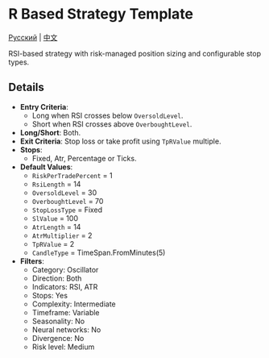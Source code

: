 # R Based Strategy Template
[Русский](README_ru.md) | [中文](README_cn.md)

RSI-based strategy with risk-managed position sizing and configurable stop types.

## Details

- **Entry Criteria**:
  - Long when RSI crosses below `OversoldLevel`.
  - Short when RSI crosses above `OverboughtLevel`.
- **Long/Short**: Both.
- **Exit Criteria**: Stop loss or take profit using `TpRValue` multiple.
- **Stops**:
  - Fixed, Atr, Percentage or Ticks.
- **Default Values**:
  - `RiskPerTradePercent` = 1
  - `RsiLength` = 14
  - `OversoldLevel` = 30
  - `OverboughtLevel` = 70
  - `StopLossType` = Fixed
  - `SlValue` = 100
  - `AtrLength` = 14
  - `AtrMultiplier` = 2
  - `TpRValue` = 2
  - `CandleType` = TimeSpan.FromMinutes(5)
- **Filters**:
  - Category: Oscillator
  - Direction: Both
  - Indicators: RSI, ATR
  - Stops: Yes
  - Complexity: Intermediate
  - Timeframe: Variable
  - Seasonality: No
  - Neural networks: No
  - Divergence: No
  - Risk level: Medium

